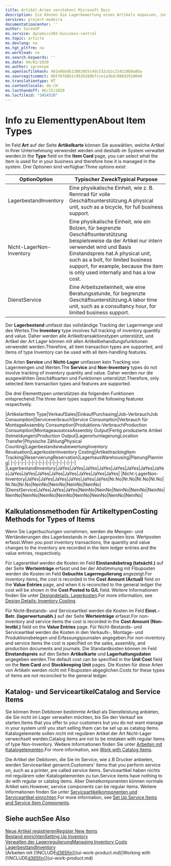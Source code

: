 ```yaml
---
title: Artikel-Arten verstehen| Microsoft Docs
description: Sie können die Lagerbewertung eines Artikels anpassen, indem Sie die FIFO. oder " Standard "oder Durchschnittskostenmethode anwenden, z. B. wenn Artikelkosten für Gründe, die keine Transaktionen betreffen, ändern.
services: project-madeira
documentationcenter: ''
author: SorenGP
ms.service: dynamics365-business-central
ms.topic: article
ms.devlang: na
ms.tgt_pltfrm: na
ms.workload: na
ms.search.keywords: ''
ms.date: 04/01/2020
ms.author: sgroespe
ms.openlocfilehash: 481e8bbdb13863055c4dc532cb2c214228b8a8ba
ms.sourcegitcommit: 0b5f8f68b1c9526288bfcce1a3bdc988d2910040
ms.translationtype: HT
ms.contentlocale: de-CH
ms.lasthandoff: 06/15/2020
ms.locfileid: "3454310"
---
```

# <a name="about-item-types"></a><span data-ttu-id="bb39c-103">Info zu Elementtypen</span><span class="sxs-lookup"><span data-stu-id="bb39c-103">About Item Types</span></span>
<span data-ttu-id="bb39c-104">Im Feld **Art** auf der Seite **Artikelkarte** können Sie auswählen, welche Artikel in Ihrer Unternehmung verwendet werden und deshalb im System verwaltet werden.</span><span class="sxs-lookup"><span data-stu-id="bb39c-104">In the **Type** field on the **Item Card** page, you can select what the item is used for in your business and therefore how it is managed in the system.</span></span> <span data-ttu-id="bb39c-105">Drei Optionen sind verfügbar:</span><span class="sxs-lookup"><span data-stu-id="bb39c-105">Three options exist:</span></span>

|<span data-ttu-id="bb39c-106">Option</span><span class="sxs-lookup"><span data-stu-id="bb39c-106">Option</span></span>|<span data-ttu-id="bb39c-107">Typischer Zweck</span><span class="sxs-lookup"><span data-stu-id="bb39c-107">Typical Purpose</span></span>|
|------|-----------|
|<span data-ttu-id="bb39c-108">Lagerbestand</span><span class="sxs-lookup"><span data-stu-id="bb39c-108">Inventory</span></span>|<span data-ttu-id="bb39c-109">Eine physikalische Einheit, wie z. B. Rennrad für volle Geschäftsunterstützung.</span><span class="sxs-lookup"><span data-stu-id="bb39c-109">A physical unit, such as a bicycle, for full business support.</span></span>|
|<span data-ttu-id="bb39c-110">Nicht-Lager</span><span class="sxs-lookup"><span data-stu-id="bb39c-110">Non-Inventory</span></span>|<span data-ttu-id="bb39c-111">Eine physikalische Einheit, wie ein Bolzen, für begrenzte Geschäftsunterstützung beispielsweise da der Artikel nur intern verwendet wird und Basis Einstandspreis hat.</span><span class="sxs-lookup"><span data-stu-id="bb39c-111">A physical unit, such as a bolt, for limited business support, for example, because the item is only used internally and has a low cost.</span></span>|
|<span data-ttu-id="bb39c-112">Dienst</span><span class="sxs-lookup"><span data-stu-id="bb39c-112">Service</span></span>|<span data-ttu-id="bb39c-113">Eine Arbeitszeiteinheit, wie eine Beratungsstunde, für begrenzte Geschäftsunterstützung.</span><span class="sxs-lookup"><span data-stu-id="bb39c-113">A labor time unit, such as a consultancy hour, for limited business support.</span></span>|

<span data-ttu-id="bb39c-114">Der **Lagerbestand** umfasst das vollständige Tracking der Lagermenge und des Wertes.</span><span class="sxs-lookup"><span data-stu-id="bb39c-114">The **Inventory** type involves full tracking of inventory quantity and value.</span></span> <span data-ttu-id="bb39c-115">Daher werden alle Artikeltransaktionstypen unterstützt, und Artikel der Art Lager können mit allen Artikelbehandlungsfunktionen verwendet werden.</span><span class="sxs-lookup"><span data-stu-id="bb39c-115">Therefore, all item transaction types are supported, and items of type Inventory can be used with all item-handling features.</span></span>

<span data-ttu-id="bb39c-116">Die Arten **Service** und **Nicht-Lager** umfassen kein Tracking von Lagermengen und Werten.</span><span class="sxs-lookup"><span data-stu-id="bb39c-116">The **Service** and **Non-Inventory** types do not involve tracking of inventory quantity and value.</span></span> <span data-ttu-id="bb39c-117">Daher werden nur die ausgewählten Geschäftsarten und Funktionen unterstützt.</span><span class="sxs-lookup"><span data-stu-id="bb39c-117">Therefore, only selected item transaction types and features are supported.</span></span>

<span data-ttu-id="bb39c-118">Die drei Elementtypen unterstützen die folgenden Funktionen entsprechend.</span><span class="sxs-lookup"><span data-stu-id="bb39c-118">The three item types support the following features respectively.</span></span>

|<span data-ttu-id="bb39c-119">Artikelart</span><span class="sxs-lookup"><span data-stu-id="bb39c-119">Item Type</span></span>|<span data-ttu-id="bb39c-120">Verkauf</span><span class="sxs-lookup"><span data-stu-id="bb39c-120">Sales</span></span>|<span data-ttu-id="bb39c-121">Einkauf</span><span class="sxs-lookup"><span data-stu-id="bb39c-121">Purchasing</span></span>|<span data-ttu-id="bb39c-122">Job-Verbrauch</span><span class="sxs-lookup"><span data-stu-id="bb39c-122">Job Consumption</span></span>|<span data-ttu-id="bb39c-123">Serviceverbrauch</span><span class="sxs-lookup"><span data-stu-id="bb39c-123">Service Consumption</span></span>|<span data-ttu-id="bb39c-124">Verbrauch für Montage</span><span class="sxs-lookup"><span data-stu-id="bb39c-124">Assembly Consumption</span></span>|<span data-ttu-id="bb39c-125">Produktions-Verbrauch</span><span class="sxs-lookup"><span data-stu-id="bb39c-125">Production Consumption</span></span>|<span data-ttu-id="bb39c-126">Montageausstoss</span><span class="sxs-lookup"><span data-stu-id="bb39c-126">Assembly Output</span></span>|<span data-ttu-id="bb39c-127">Fertig produzierte Artikel (Istmeldungen)</span><span class="sxs-lookup"><span data-stu-id="bb39c-127">Production Output</span></span>|<span data-ttu-id="bb39c-128">Lagerortumlagerung</span><span class="sxs-lookup"><span data-stu-id="bb39c-128">Location Transfer</span></span>|<span data-ttu-id="bb39c-129">Physische Zählung</span><span class="sxs-lookup"><span data-stu-id="bb39c-129">Physical Counting</span></span>|<span data-ttu-id="bb39c-130">Lagerbestandsneubewertung</span><span class="sxs-lookup"><span data-stu-id="bb39c-130">Inventory Revaluation</span></span>|<span data-ttu-id="bb39c-131">Lagerkosten</span><span class="sxs-lookup"><span data-stu-id="bb39c-131">Inventory Costing</span></span>|<span data-ttu-id="bb39c-132">Artikeltracking</span><span class="sxs-lookup"><span data-stu-id="bb39c-132">Item Tracking</span></span>|<span data-ttu-id="bb39c-133">Reservierung</span><span class="sxs-lookup"><span data-stu-id="bb39c-133">Reservation</span></span>|<span data-ttu-id="bb39c-134">Lagerhaus</span><span class="sxs-lookup"><span data-stu-id="bb39c-134">Warehousing</span></span>|<span data-ttu-id="bb39c-135">Planung</span><span class="sxs-lookup"><span data-stu-id="bb39c-135">Planning</span></span>|
|-|-|-|-|-|-|-|-|-|-|-|-|-|-|-|-|-|-|
|<span data-ttu-id="bb39c-136">Lagerbestand</span><span class="sxs-lookup"><span data-stu-id="bb39c-136">Inventory</span></span>|<span data-ttu-id="bb39c-137">Ja</span><span class="sxs-lookup"><span data-stu-id="bb39c-137">Yes</span></span>|<span data-ttu-id="bb39c-138">Ja</span><span class="sxs-lookup"><span data-stu-id="bb39c-138">Yes</span></span>|<span data-ttu-id="bb39c-139">Ja</span><span class="sxs-lookup"><span data-stu-id="bb39c-139">Yes</span></span>|<span data-ttu-id="bb39c-140">Ja</span><span class="sxs-lookup"><span data-stu-id="bb39c-140">Yes</span></span>|<span data-ttu-id="bb39c-141">Ja</span><span class="sxs-lookup"><span data-stu-id="bb39c-141">Yes</span></span>|<span data-ttu-id="bb39c-142">Ja</span><span class="sxs-lookup"><span data-stu-id="bb39c-142">Yes</span></span>|<span data-ttu-id="bb39c-143">Ja</span><span class="sxs-lookup"><span data-stu-id="bb39c-143">Yes</span></span>|<span data-ttu-id="bb39c-144">Ja</span><span class="sxs-lookup"><span data-stu-id="bb39c-144">Yes</span></span>|<span data-ttu-id="bb39c-145">Ja</span><span class="sxs-lookup"><span data-stu-id="bb39c-145">Yes</span></span>|<span data-ttu-id="bb39c-146">Ja</span><span class="sxs-lookup"><span data-stu-id="bb39c-146">Yes</span></span>|<span data-ttu-id="bb39c-147">Ja</span><span class="sxs-lookup"><span data-stu-id="bb39c-147">Yes</span></span>|<span data-ttu-id="bb39c-148">Ja</span><span class="sxs-lookup"><span data-stu-id="bb39c-148">Yes</span></span>|<span data-ttu-id="bb39c-149">Ja</span><span class="sxs-lookup"><span data-stu-id="bb39c-149">Yes</span></span>|<span data-ttu-id="bb39c-150">Ja</span><span class="sxs-lookup"><span data-stu-id="bb39c-150">Yes</span></span>|<span data-ttu-id="bb39c-151">Ja</span><span class="sxs-lookup"><span data-stu-id="bb39c-151">Yes</span></span>|<span data-ttu-id="bb39c-152">Ja</span><span class="sxs-lookup"><span data-stu-id="bb39c-152">Yes</span></span>|
|<span data-ttu-id="bb39c-153">Nicht-Lager</span><span class="sxs-lookup"><span data-stu-id="bb39c-153">Non-Inventory</span></span>|<span data-ttu-id="bb39c-154">Ja</span><span class="sxs-lookup"><span data-stu-id="bb39c-154">Yes</span></span>|<span data-ttu-id="bb39c-155">Ja</span><span class="sxs-lookup"><span data-stu-id="bb39c-155">Yes</span></span>|<span data-ttu-id="bb39c-156">Ja</span><span class="sxs-lookup"><span data-stu-id="bb39c-156">Yes</span></span>|<span data-ttu-id="bb39c-157">Ja</span><span class="sxs-lookup"><span data-stu-id="bb39c-157">Yes</span></span>|<span data-ttu-id="bb39c-158">Ja</span><span class="sxs-lookup"><span data-stu-id="bb39c-158">Yes</span></span>|<span data-ttu-id="bb39c-159">Ja</span><span class="sxs-lookup"><span data-stu-id="bb39c-159">Yes</span></span>|<span data-ttu-id="bb39c-160">Nr.</span><span class="sxs-lookup"><span data-stu-id="bb39c-160">No</span></span>|<span data-ttu-id="bb39c-161">Nr.</span><span class="sxs-lookup"><span data-stu-id="bb39c-161">No</span></span>|<span data-ttu-id="bb39c-162">Nr.</span><span class="sxs-lookup"><span data-stu-id="bb39c-162">No</span></span>|<span data-ttu-id="bb39c-163">Nr.</span><span class="sxs-lookup"><span data-stu-id="bb39c-163">No</span></span>|<span data-ttu-id="bb39c-164">Nr.</span><span class="sxs-lookup"><span data-stu-id="bb39c-164">No</span></span>|<span data-ttu-id="bb39c-165">Nr.</span><span class="sxs-lookup"><span data-stu-id="bb39c-165">No</span></span>|<span data-ttu-id="bb39c-166">Nein</span><span class="sxs-lookup"><span data-stu-id="bb39c-166">No</span></span>|<span data-ttu-id="bb39c-167">Nein</span><span class="sxs-lookup"><span data-stu-id="bb39c-167">No</span></span>|<span data-ttu-id="bb39c-168">Nein</span><span class="sxs-lookup"><span data-stu-id="bb39c-168">No</span></span>|<span data-ttu-id="bb39c-169">Nein</span><span class="sxs-lookup"><span data-stu-id="bb39c-169">No</span></span>|
|<span data-ttu-id="bb39c-170">Dienst</span><span class="sxs-lookup"><span data-stu-id="bb39c-170">Service</span></span>|<span data-ttu-id="bb39c-171">Ja</span><span class="sxs-lookup"><span data-stu-id="bb39c-171">Yes</span></span>|<span data-ttu-id="bb39c-172">Ja</span><span class="sxs-lookup"><span data-stu-id="bb39c-172">Yes</span></span>|<span data-ttu-id="bb39c-173">Ja</span><span class="sxs-lookup"><span data-stu-id="bb39c-173">Yes</span></span>|<span data-ttu-id="bb39c-174">Nein</span><span class="sxs-lookup"><span data-stu-id="bb39c-174">No</span></span>|<span data-ttu-id="bb39c-175">Nein</span><span class="sxs-lookup"><span data-stu-id="bb39c-175">No</span></span>|<span data-ttu-id="bb39c-176">Nein</span><span class="sxs-lookup"><span data-stu-id="bb39c-176">No</span></span>|<span data-ttu-id="bb39c-177">Nein</span><span class="sxs-lookup"><span data-stu-id="bb39c-177">No</span></span>|<span data-ttu-id="bb39c-178">Nein</span><span class="sxs-lookup"><span data-stu-id="bb39c-178">No</span></span>|<span data-ttu-id="bb39c-179">Nein</span><span class="sxs-lookup"><span data-stu-id="bb39c-179">No</span></span>|<span data-ttu-id="bb39c-180">Nein</span><span class="sxs-lookup"><span data-stu-id="bb39c-180">No</span></span>|<span data-ttu-id="bb39c-181">Nein</span><span class="sxs-lookup"><span data-stu-id="bb39c-181">No</span></span>|<span data-ttu-id="bb39c-182">Nein</span><span class="sxs-lookup"><span data-stu-id="bb39c-182">No</span></span>|<span data-ttu-id="bb39c-183">Nein</span><span class="sxs-lookup"><span data-stu-id="bb39c-183">No</span></span>|<span data-ttu-id="bb39c-184">Nein</span><span class="sxs-lookup"><span data-stu-id="bb39c-184">No</span></span>|<span data-ttu-id="bb39c-185">Nein</span><span class="sxs-lookup"><span data-stu-id="bb39c-185">No</span></span>|<span data-ttu-id="bb39c-186">Nein</span><span class="sxs-lookup"><span data-stu-id="bb39c-186">No</span></span>|

## <a name="costing-methods-for-types-of-items"></a><span data-ttu-id="bb39c-187">Kalkulationsmethoden für Artikeltypen</span><span class="sxs-lookup"><span data-stu-id="bb39c-187">Costing Methods for Types of Items</span></span>
<span data-ttu-id="bb39c-188">Wenn Sie Lagerbuchungen vornehmen, werden die Mengen- und Wertänderungen des Lagerbestands in den Lagerposten bzw. Wertposten erfasst.</span><span class="sxs-lookup"><span data-stu-id="bb39c-188">When you post inventory transactions, the quantity and value changes to the inventory are recorded in the item ledger entries and the value entries, respectively.</span></span> 

<span data-ttu-id="bb39c-189">Für Lagerartikel werden die Kosten im Feld **Einstandsbetrag (tatsächl.)** auf der Seite **Werteinträge** erfasst und bei der Abstimmung mit Fibuposten werden die Kosten im Feld **Gebuchte Lagerregulierung** angezeigt.</span><span class="sxs-lookup"><span data-stu-id="bb39c-189">For inventory items, the cost is recorded in the **Cost Amount (Actual)** field on the **Value Entries** page, and when it is reconciled to the general ledger the cost will be shown in the **Cost Posted to G/L** field.</span></span> <span data-ttu-id="bb39c-190">Weitere Informationen finden Sie unter [Designdetails: Lagerkosten](design-details-inventory-costing.md).</span><span class="sxs-lookup"><span data-stu-id="bb39c-190">For more information, see [Design Details: Inventory Costing](design-details-inventory-costing.md).</span></span>

<span data-ttu-id="bb39c-191">Für Nicht-Bestands- und Serviceartikel werden die Kosten im Feld **Einst.-Betr. (lagerwertunabh.)** auf der Seite **Werteinträge** erfasst.</span><span class="sxs-lookup"><span data-stu-id="bb39c-191">For non-inventory and service items the cost is recorded in the **Cost Amount (Non-Invtbl.)** field on the **Value Entries** page.</span></span> <span data-ttu-id="bb39c-192">Für Nicht-Bestands- und Serviceartikel werden die Kosten in den Verkaufs-, Montage- und Produktionsbelegen und Erfassungsjournalen angegeben.</span><span class="sxs-lookup"><span data-stu-id="bb39c-192">For non-inventory and service items the cost is specified on the sales, assembly, and production documents and journals.</span></span> <span data-ttu-id="bb39c-193">Die Standardkosten können im Feld **Einstandspreis** auf den Seiten **Artikelkarte** und **Lagerhaltungsdaten** angegeben werden.</span><span class="sxs-lookup"><span data-stu-id="bb39c-193">The default cost can be specified in the **Unit Cost** field on the **Item Card** and **Stockkeeping Unit** pages.</span></span> <span data-ttu-id="bb39c-194">Die Kosten für diese Arten von Artikeln werden nicht mit Fibuposten abgeglichen.</span><span class="sxs-lookup"><span data-stu-id="bb39c-194">Costs for these types of items are not reconciled to the general ledger.</span></span> 

## <a name="catalog-and-service-items"></a><span data-ttu-id="bb39c-195">Katalog- und Serviceartikel</span><span class="sxs-lookup"><span data-stu-id="bb39c-195">Catalog and Service Items</span></span>
<span data-ttu-id="bb39c-196">Sie können Ihren Debitoren bestimmte Artikel als Dienstleistung anbieten, die Sie nicht im Lager verwalten möchten, bis Sie den Verkauf sie starten.</span><span class="sxs-lookup"><span data-stu-id="bb39c-196">Items that you offer to your customers but you do not want manage in your system until you start selling them can be set up as catalog items.</span></span> <span data-ttu-id="bb39c-197">Katalogelemente sollen nicht mit regulären Artikel der Art Nicht-Lager verwechselt werden.</span><span class="sxs-lookup"><span data-stu-id="bb39c-197">Catalog items are not to be mistaken with regular items of type Non-Inventory.</span></span> <span data-ttu-id="bb39c-198">Weitere Informationen finden Sie unter [Arbeiten mit Katalogelementen](inventory-how-work-nonstock-items.md).</span><span class="sxs-lookup"><span data-stu-id="bb39c-198">For more information, see [Work with Catalog Items](inventory-how-work-nonstock-items.md).</span></span>

<span data-ttu-id="bb39c-199">Die Artikel der Debitoren, die Sie im Service, wie z.B Drucker anbieten, werden Serviceartikel genannt.</span><span class="sxs-lookup"><span data-stu-id="bb39c-199">Customers' items that you perform service on, such as a printer, are called service items.</span></span> <span data-ttu-id="bb39c-200">Serviceartikel haben nichts mit regulärem oder Katalogelementen zu tun.</span><span class="sxs-lookup"><span data-stu-id="bb39c-200">Service items have nothing to do with regular or catalog items.</span></span> <span data-ttu-id="bb39c-201">Aber Dienstkomponenten können normale Artikel sein.</span><span class="sxs-lookup"><span data-stu-id="bb39c-201">However, service components can be regular items.</span></span> <span data-ttu-id="bb39c-202">Weitere Informationen finden Sie unter [Serviceartikelkomponenten und Serviceartikel einrichten](service-how-setup-service-items.md).</span><span class="sxs-lookup"><span data-stu-id="bb39c-202">For more information, see [Set Up Service Items and Service Item Components](service-how-setup-service-items.md).</span></span>

## <a name="see-also"></a><span data-ttu-id="bb39c-203">Siehe auch</span><span class="sxs-lookup"><span data-stu-id="bb39c-203">See Also</span></span>
[<span data-ttu-id="bb39c-204">Neue Artikel registrieren</span><span class="sxs-lookup"><span data-stu-id="bb39c-204">Register New Items</span></span>](inventory-how-register-new-items.md)  
[<span data-ttu-id="bb39c-205">Bestand einrichten</span><span class="sxs-lookup"><span data-stu-id="bb39c-205">Setting Up Inventory</span></span>](inventory-setup-inventory.md)  
[<span data-ttu-id="bb39c-206">Verwalten der Lagerregulierung</span><span class="sxs-lookup"><span data-stu-id="bb39c-206">Managing Inventory Costs</span></span>](finance-manage-inventory-costs.md)  
[<span data-ttu-id="bb39c-207">Lagerbesttand</span><span class="sxs-lookup"><span data-stu-id="bb39c-207">Inventory</span></span>](inventory-manage-inventory.md)  
<span data-ttu-id="bb39c-208">[Arbeiten mit [!INCLUDE[d365fin](includes/d365fin_md.md)]](ui-work-product.md)</span><span class="sxs-lookup"><span data-stu-id="bb39c-208">[Working with [!INCLUDE[d365fin](includes/d365fin_md.md)]](ui-work-product.md)</span></span>
